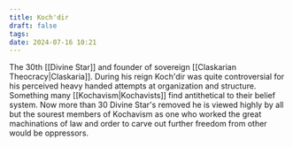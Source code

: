 ```yaml
---
title: Koch'dir
draft: false
tags: 
date: 2024-07-16 10:21
---
```

The 30th [[Divine Star]] and founder of sovereign [[Claskarian Theocracy|Claskaria]]. During his reign Koch'dir was quite controversial for his perceived heavy handed attempts at organization and structure. Something many [[Kochavism|Kochavists]] find antithetical to their belief system. Now more than 30 Divine Star's removed he is viewed highly by all but the sourest members of Kochavism as one who worked the great machinations of law and order to carve out further freedom from other would be oppressors.